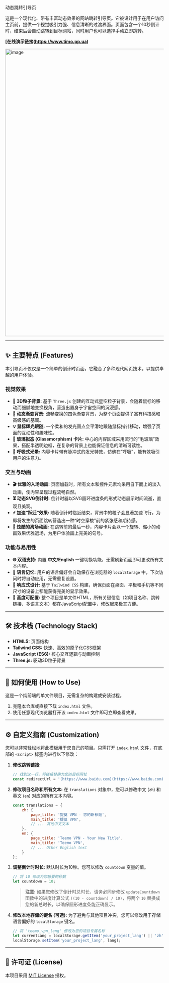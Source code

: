 动态跳转引导页

这是一个现代化、带有丰富动态效果的网站跳转引导页。它被设计用于在用户访问主页前，提供一个视觉吸引力强、信息清晰的过渡界面。页面包含一个10秒倒计时，结束后会自动跳转到目标网站，同时用户也可以选择手动立即跳转。

**[在线演示链接(https://www.timo.pp.ua)**

<img width="1914" height="910" alt="image" src="https://github.com/user-attachments/assets/c7d0200f-5103-4cea-aaac-5bb3b20d226d" />


---

## ✨ 主要特点 (Features)

本引导页不仅仅是一个简单的倒计时页面，它融合了多种现代网页技术，以提供卓越的用户体验。

### 视觉效果
* **🚀 3D粒子背景:** 基于 `Three.js` 创建的互动式星空粒子背景，会随着鼠标的移动而细腻地变换视角，营造出置身于宇宙空间的沉浸感。
* **🎨 动态渐变背景:** 流畅变换的四色渐变背景，为整个页面提供了富有科技感和高级感的基调。
* **💡 鼠标辉光跟随:** 一个柔和的发光圆点会平滑地跟随鼠标指针移动，增强了页面的互动性和趣味性。
* **💎 玻璃拟态 (Glassmorphism) 卡片:** 中心的内容区域采用流行的“毛玻璃”效果，搭配半透明边框，在复杂的背景上也能保证信息的清晰可读性。
* **🌟 呼吸式光晕:** 内容卡片带有脉冲式的发光特效，仿佛在“呼吸”，能有效吸引用户的注意力。

### 交互与动画
* **🎬 优雅的入场动画:** 页面加载时，所有文本和控件元素均采用自下而上的淡入动画，使内容呈现过程流畅自然。
* **⏳ 动态SVG倒计时:** 倒计时器以SVG圆环进度条的形式动态展示时间流逝，直观且美观。
* **⚡️ 加速“跃迁”效果:** 随着倒计时临近结束，背景中的粒子会显著加速飞行，为即将发生的页面跳转营造出一种“时空穿梭”前的紧张感和期待感。
* **💨 炫酷的离场动画:** 在跳转前的最后一秒，内容卡片会以一个旋转、缩小的动画效果优雅退场，为用户体验画上完美的句号。

### 功能与易用性
* **🌐 双语支持:** 内置 **中文/English** 一键切换功能，无需刷新页面即可更改所有文本内容。
* **💾 语言记忆:** 用户的语言偏好会自动保存在浏览器的 `localStorage` 中，下次访问时将自动应用，无需重复设置。
* **📱 响应式设计:** 基于 `Tailwind CSS` 构建，确保页面在桌面、平板和手机等不同尺寸的设备上都能获得完美的显示效果。
* **🔧 高度可配置:** 整个项目是单文件HTML，所有关键信息（如项目名称、跳转链接、多语言文本）都在JavaScript配置中，修改起来极其方便。

---

## 🛠️ 技术栈 (Technology Stack)

* **HTML5:** 页面结构
* **Tailwind CSS:** 快速、高效的原子化CSS框架
* **JavaScript (ES6):** 核心交互逻辑与动画控制
* **Three.js:** 驱动3D粒子背景

---

## 🚀 如何使用 (How to Use)

这是一个纯前端的单文件项目，无需复杂的构建或安装过程。

1.  克隆本仓库或直接下载 `index.html` 文件。
2.  使用任意现代浏览器打开该 `index.html` 文件即可立即查看效果。

---

## ⚙️ 自定义指南 (Customization)

您可以非常轻松地将此模板用于您自己的项目。只需打开 `index.html` 文件，在底部的 `<script>` 标签内进行以下修改：

1.  **修改跳转链接:**
    ```javascript
    // 找到这一行，将链接替换为您的目标网址
    const redirectUrl = '[https://www.baidu.com](https://www.baidu.com)';
    ```

2.  **修改项目名称和所有文本:**
    在 `translations` 对象中，您可以修改中文 (`zh`) 和英文 (`en`) 对应的所有文本内容。
    ```javascript
    const translations = {
        zh: {
            page_title: '提莫 VPN - 您的新标题',
            main_title: '提莫 VPN',
            // ... 其他中文文本
        },
        en: {
            page_title: 'Teemo VPN - Your New Title',
            main_title: 'Teemo VPN',
            // ... Other English text
        }
    };
    ```

3.  **调整倒计时时长:**
    默认时长为10秒。您可以修改 `countdown` 变量的值。
    ```javascript
    // 将 10 修改为您想要的秒数
    let countdown = 10; 
    ```
    > **注意:** 如果您修改了倒计时总时长，请务必同步修改 `updateCountdown` 函数中的进度计算公式 `((10 - countdown) / 10)`，将两个 `10` 替换成您的新总时长，以确保圆形进度条能正确显示。

4.  **修改本地存储的键名 (可选):**
    为了避免与其他项目冲突，您可以修改用于存储语言偏好的 `localStorage` 键名。
    ```javascript
    // 将 'teemo_vpn_lang' 修改为您的项目专属名称
    let currentLang = localStorage.getItem('your_project_lang') || 'zh';
    localStorage.setItem('your_project_lang', lang);
    ```

---

## 📄 许可证 (License)

本项目采用 [MIT License](LICENSE) 授权。
